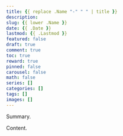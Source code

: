 ```yaml
---
title: {{ replace .Name "-" " " | title }}
description:
slug: {{ lower .Name }}
date: {{ .Date }}
lastmod: {{ .Lastmod }}
featured: false
draft: true
comment: true
toc: true
reward: true
pinned: false
carousel: false
math: false
series: []
categories: []
tags: []
images: []
---
```


Summary.

<!--more-->

Content.
